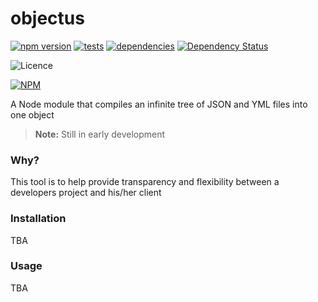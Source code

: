 objectus
========

[![npm version](https://badge.fury.io/js/objectus.svg)](https://badge.fury.io/js/objectus)
[![tests](http://img.shields.io/travis/acidjazz/objectus/master.svg?style=flat)](https://travis-ci.org/acidjazz/objectus)
[![dependencies](http://img.shields.io/gemnasium/acidjazz/objectus.svg?style=flat)](https://gemnasium.com/acidjazz/objectus)
[![Dependency Status](https://gemnasium.com/acidjazz/objectus.svg)](https://gemnasium.com/acidjazz/objectus)

![Licence](https://img.shields.io/npm/l/objectus.svg?style=flat-square&label=licence)


[![NPM](https://nodei.co/npm/objectus.png)](https://npmjs.org/package/objectus)



A Node module that compiles an infinite tree of JSON and YML files into one object

> **Note:** Still in early development


### Why?

This tool is to help provide transparency and flexibility between a developers project and his/her client


### Installation

TBA

### Usage

TBA


